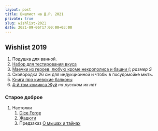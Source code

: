 ```yaml
---
layout: post
title: Вишлист на Д.Р. 2021
private: true
slug: wishlist-2021
date: 2021-09-06T17:00:00+03:00
---
```


## Wishlist 2019

1. Подушка для ванной. 
2. [Набор для тестирования вкуса](https://sharipova.coffee/coffeeshop/tproduct/289000480-290164398771-nabor-vkusov)
3. [Маечки из героев, любую кроме некрополиса и башни (:](https://www.deadbrush.ru/catalog/games/homm3/) _размер S_
4. Сковородка 26 см для индукционной и чтобы в посудомойке мыть.
5. [Книга про киевские балконы](https://www.amazon.com/Balcony-Chic-architectural-Ukraines-balconies/dp/9665008307)
6. [4-й том комикса Жуй](https://www.amazon.com/Chew-Omnivore-4/dp/163215031X) _на русском их нет_

### Старое доброе

1. Настолки
    1. [Dice Forge](https://hobbyworld.ru/grani-sudbi-dice-forge)
    2. [Жадюги](https://hobbyworld.ru/zhadjugi)
    3. Предзаказ [О мышах и тайнах](https://www.crowdgames.ru/collection/o-myshah-i-taynah)
